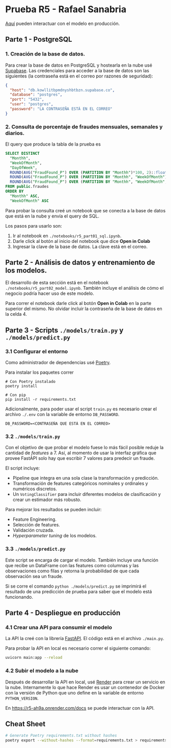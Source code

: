 # Prueba R5 - Rafael Sanabria

[Aquí](https://r5-ah9a.onrender.com/docs) pueden interactuar con el modelo en producción.

## Parte 1 - PostgreSQL

### 1. Creación de la base de datos.

Para crear la base de datos en PostgreSQL y hostearla en la nube usé [Supabase](https://supabase.com/). Las credenciales para acceder a la base de datos son las siguientes (la contraseña está en el correo por razones de seguridad):

```json
{
  "host": "db.kowllitbpmdnyshbtbzn.supabase.co",
  "database": "postgres",
  "port": "5432",
  "user": "postgres",
  "password": "LA CONTRASEÑA ESTÁ EN EL CORREO"
}
```

### 2. Consulta de porcentaje de fraudes mensuales, semanales y diarios.

El query que produce la tabla de la prueba es

```sql
SELECT DISTINCT
  "Monthh",
  "WeekOfMonth",
  "DayOfWeek",
  ROUND(AVG("FraudFound_P") OVER (PARTITION BY "Monthh")*100, 2)::float AS percentage_fraud_month,
  ROUND(AVG("FraudFound_P") OVER (PARTITION BY "Monthh", "WeekOfMonth")*100, 2)::float AS percentage_fraud_month_week,
  ROUND(AVG("FraudFound_P") OVER (PARTITION BY "Monthh", "WeekOfMonth", "DayOfWeek")*100, 2)::float AS percentage_fraud_month_week_day
FROM public.fraudes
ORDER BY
  "Monthh" ASC,
  "WeekOfMonth" ASC
```

Para probar la consulta creé un notebook que se conecta a la base de datos que está en la nube y envía el query de SQL.

Los pasos para usarlo son:

1. Ir al notebook en `./notebooks/r5_part01_sql.ipynb`.
2. Darle click al botón al inicio del notebook que dice **Open in Colab**
3. Ingresar la clave de la base de datos. La clave está en el correo.

## Parte 2 - Análisis de datos y entrenamiento de los modelos.

El desarrollo de esta sección está en el notebook `./notebooks/r5_part02_model.ipynb`. También incluye el análisis de cómo el negocio podría hacer uso de este modelo.

Para correr el notebook darle click al botón **Open in Colab** en la parte superior del mismo. No olvidar incluir la contraseña de la base de datos en la celda 4.

## Parte 3 - Scripts `./models/train.py` y `./models/predict.py`

### 3.1 Configurar el entorno

Como administrador de dependencias usé [Poetry](https://python-poetry.org/).

Para instalar los paquetes correr

```
# Con Poetry instalado
poetry install

# Con pip
pip install -r requirements.txt
```

Adicionalmente, para poder usar el script `train.py` es necesario crear el archivo `./.env` con la variable de entorno `DB_PASSWORD`.

```
DB_PASSWORD=<CONTRASEÑA QUE ESTÁ EN EL CORREO>
```

### 3.2 `./models/train.py`

Con el objetivo de que probar el modelo fuese lo más fácil posible reduje la cantidad de _features_ a 7. Así, al momento de usar la interfaz gráfica que provee FastAPI solo hay que escribir 7 valores para predecir un fraude.

El script incluye:

- Pipeline que integra en una sola clase la transformación y predicción.
- Transformación de features categóricos nominales y ordinales y numéricos discretos.
- Un `VotingClassifier` para incluir diferentes modelos de clasificación y crear un estimador más robusto.

Para mejorar los resultados se pueden incluir:

- Feature Engineering.
- Selección de features.
- Validación cruzada.
- _Hyperparameter tuning_ de los modelos.

### 3.3 `./models/predict.py`

Este script se encarga de cargar el modelo. También incluye una función que recibe un DataFrame con las features como columnas y las observaciones como filas y retorna la probabilidad de que cada observación sea un fraude.

Si se corre el comando `python ./models/predict.py` se imprimirá el resultado de una predicción de prueba para saber que el modelo está funcionando.

## Parte 4 - Despliegue en producción

### 4.1 Crear una API para consumir el modelo

La API la creé con la librería [FastAPI](https://fastapi.tiangolo.com/). El código está en el archivo `./main.py`.

Para probar la API en local es necesario correr el siguiente comando:

```bash
uvicorn main:app --reload
```

### 4.2 Subir el modelo a la nube

Después de desarrollar la API en local, usé [Render](https://render.com/) para crear un servicio en la nube. Internamente lo que hace Render es usar un contenedor de Docker con la versión de Python que uno define en la variable de entorno `PYTHON_VERSION`.

En <https://r5-ah9a.onrender.com/docs> se puede interactuar con la API.

## Cheat Sheet

```bash
# Generate Poetry requirements.txt without hashes
poetry export --without-hashes --format=requirements.txt > requirements.txt
```
